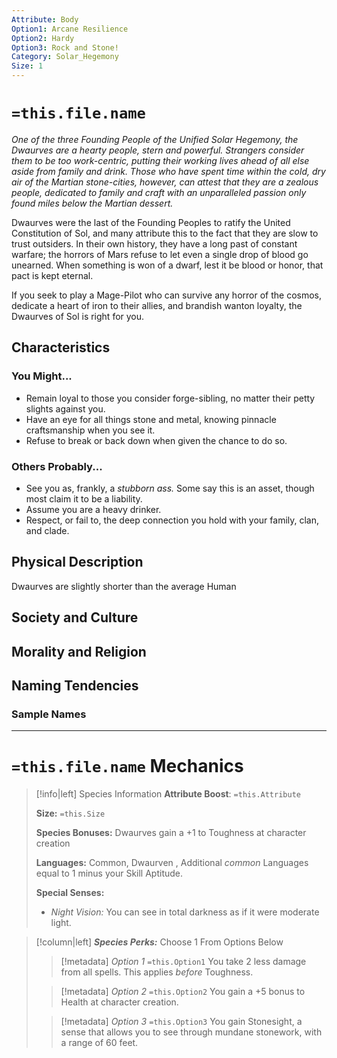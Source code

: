 ```yaml
---
Attribute: Body
Option1: Arcane Resilience
Option2: Hardy
Option3: Rock and Stone!
Category: Solar_Hegemony
Size: 1
---
```

#  `=this.file.name`
*One of the three Founding People of the Unified Solar Hegemony, the Dwaurves are a hearty people, stern and powerful. Strangers consider them to be too work-centric, putting their working lives ahead of all else aside from family and drink. Those who have spent time within the cold, dry air of the Martian stone-cities, however, can attest that they are a zealous people, dedicated to family and craft with an unparalleled passion only found miles below the Martian dessert.*

Dwaurves were the last of the Founding Peoples to ratify the United Constitution of Sol, and many attribute this to the fact that they are slow to trust outsiders. In their own history, they have a long past of constant warfare; the horrors of Mars refuse to let even a single drop of blood go unearned. When something is won of a dwarf, lest it be blood or honor, that pact is kept eternal. 

If you seek to play a Mage-Pilot who can survive any horror of the cosmos, dedicate a heart of iron to their allies, and brandish wanton loyalty, the Dwaurves of Sol is right for you. 
## Characteristics
### You Might...
- Remain loyal to those you consider forge-sibling, no matter their petty slights against you.
- Have an eye for all things stone and metal, knowing pinnacle craftsmanship when you see it.
- Refuse to break or back down when given the chance to do so.
### Others Probably...
- See you as, frankly, a *stubborn ass.* Some say this is an asset, though most claim it to be a liability.
- Assume you are a heavy drinker.
- Respect, or fail to, the deep connection you hold with your family, clan, and clade.
## Physical Description
Dwaurves are slightly shorter than the average Human 
## Society and Culture

## Morality and Religion

## Naming Tendencies 

### Sample Names
- - -
# `=this.file.name` Mechanics

>[!info|left] Species Information 
>**Attribute Boost**: `=this.Attribute`
>
>**Size:** `=this.Size`
>
>**Species Bonuses:** Dwaurves gain a +1 to Toughness at character creation
>
>**Languages:** Common, Dwaurven , Additional *common* Languages equal to 1 minus your Skill Aptitude.
>
>**Special Senses:** 
>- *Night Vision:* You can see in total darkness as if it were moderate light.
>

>[!column|left] ***Species Perks:*** Choose 1 From Options Below
>> [!metadata] *Option 1* `=this.Option1`
>> You take 2 less damage from all spells. This applies *before* Toughness.
>
>> [!metadata] *Option 2* `=this.Option2`
>> You gain a +5 bonus to Health at character creation.
>
>> [!metadata] *Option 3* `=this.Option3`
>> You gain Stonesight, a sense that allows you to see through mundane stonework, with a range of 60 feet.
